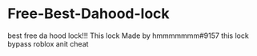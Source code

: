 # Free-Best-Dahood-lock
best free da hood lock!!!
This lock Made by hmmmmmmm#9157
this lock bypass roblox anit cheat
